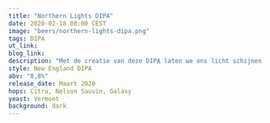 ```yaml
---
title: "Northern Lights DIPA"
date: 2020-02-18 08:00 CEST
image: "beers/northern-lights-dipa.png"
tags: DIPA
ut_link:
blog_link:
description: "Met de creatie van deze DIPA laten we ons licht schijnen op de levendige blend van Citra, Nelson Sauvin en Galaxy hops."
style: New England DIPA
abv: "8,8%"
release_date: Maart 2020
hops: Citra, Nelson Sauvin, Galaxy
yeast: Vermont
background: dark
---
```

